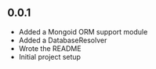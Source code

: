 ## 0.0.1

* Added a Mongoid ORM support module
* Added a DatabaseResolver
* Wrote the README
* Initial project setup

